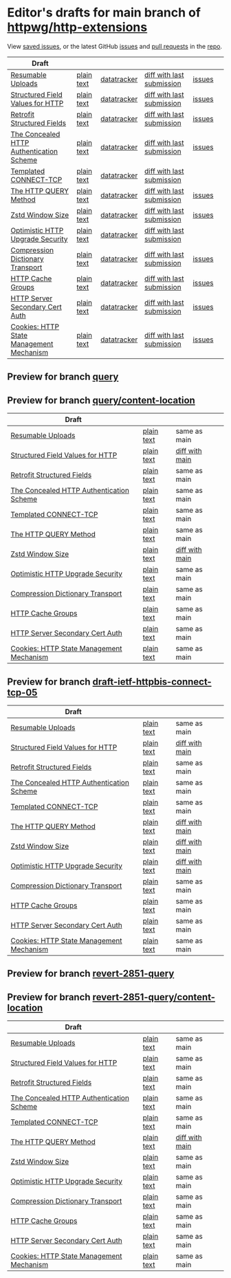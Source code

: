 # Editor's drafts for main branch of [httpwg/http-extensions](https://github.com/httpwg/http-extensions)

View [saved issues](issues.html), or the latest GitHub [issues](https://github.com/httpwg/http-extensions/issues) and [pull requests](https://github.com/httpwg/http-extensions/pulls) in the [repo](https://github.com/httpwg/http-extensions).

| Draft |     |     |     |     |     |
| ----- | --- | --- | --- | --- | --- |
| [Resumable Uploads](./draft-ietf-httpbis-resumable-upload.html "Resumable Uploads for HTTP (HTML)") | [plain text](./draft-ietf-httpbis-resumable-upload.txt "Resumable Uploads for HTTP (Text)") | [datatracker](https://datatracker.ietf.org/doc/draft-ietf-httpbis-resumable-upload "Datatracker for draft-ietf-httpbis-resumable-upload") | [diff with last submission](https://author-tools.ietf.org/api/iddiff?doc_1=draft-ietf-httpbis-resumable-upload&url_2=https://httpwg.github.io/http-extensions/draft-ietf-httpbis-resumable-upload.txt) | [issues](https://github.com/httpwg/http-extensions/labels/resumable-upload) |
| [Structured Field Values for HTTP](./draft-ietf-httpbis-sfbis.html "Structured Field Values for HTTP (HTML)") | [plain text](./draft-ietf-httpbis-sfbis.txt "Structured Field Values for HTTP (Text)") | [datatracker](https://datatracker.ietf.org/doc/draft-ietf-httpbis-sfbis "Datatracker for draft-ietf-httpbis-sfbis") | [diff with last submission](https://author-tools.ietf.org/api/iddiff?doc_1=draft-ietf-httpbis-sfbis&url_2=https://httpwg.github.io/http-extensions/draft-ietf-httpbis-sfbis.txt) | [issues](https://github.com/httpwg/http-extensions/labels/header-structure) |
| [Retrofit Structured Fields](./draft-ietf-httpbis-retrofit.html "Retrofit Structured Fields for HTTP (HTML)") | [plain text](./draft-ietf-httpbis-retrofit.txt "Retrofit Structured Fields for HTTP (Text)") | [datatracker](https://datatracker.ietf.org/doc/draft-ietf-httpbis-retrofit "Datatracker for draft-ietf-httpbis-retrofit") | [diff with last submission](https://author-tools.ietf.org/api/iddiff?doc_1=draft-ietf-httpbis-retrofit&url_2=https://httpwg.github.io/http-extensions/draft-ietf-httpbis-retrofit.txt) | [issues](https://github.com/httpwg/http-extensions/labels/retrofit) |
| [The Concealed HTTP Authentication Scheme](./draft-ietf-httpbis-unprompted-auth.html "The Concealed HTTP Authentication Scheme (HTML)") | [plain text](./draft-ietf-httpbis-unprompted-auth.txt "The Concealed HTTP Authentication Scheme (Text)") | [datatracker](https://datatracker.ietf.org/doc/draft-ietf-httpbis-unprompted-auth "Datatracker for draft-ietf-httpbis-unprompted-auth") | [diff with last submission](https://author-tools.ietf.org/api/iddiff?doc_1=draft-ietf-httpbis-unprompted-auth&url_2=https://httpwg.github.io/http-extensions/draft-ietf-httpbis-unprompted-auth.txt) | [issues](https://github.com/httpwg/http-extensions/labels/unprompted-auth) |
| [Templated CONNECT-TCP](./draft-ietf-httpbis-connect-tcp.html "Template-Driven HTTP CONNECT Proxying for TCP (HTML)") | [plain text](./draft-ietf-httpbis-connect-tcp.txt "Template-Driven HTTP CONNECT Proxying for TCP (Text)") | [datatracker](https://datatracker.ietf.org/doc/draft-ietf-httpbis-connect-tcp "Datatracker for draft-ietf-httpbis-connect-tcp") | [diff with last submission](https://author-tools.ietf.org/api/iddiff?doc_1=draft-ietf-httpbis-connect-tcp&url_2=https://httpwg.github.io/http-extensions/draft-ietf-httpbis-connect-tcp.txt) |  |
| [The HTTP QUERY Method](./draft-ietf-httpbis-safe-method-w-body.html "The HTTP QUERY Method (HTML)") | [plain text](./draft-ietf-httpbis-safe-method-w-body.txt "The HTTP QUERY Method (Text)") | [datatracker](https://datatracker.ietf.org/doc/draft-ietf-httpbis-safe-method-w-body "Datatracker for draft-ietf-httpbis-safe-method-w-body") | [diff with last submission](https://author-tools.ietf.org/api/iddiff?doc_1=draft-ietf-httpbis-safe-method-w-body&url_2=https://httpwg.github.io/http-extensions/draft-ietf-httpbis-safe-method-w-body.txt) | [issues](https://github.com/httpwg/http-extensions/labels/safe-method-w-body) |
| [Zstd Window Size](./draft-ietf-httpbis-zstd-window-size.html "Window Sizing for Zstandard Content Encoding (HTML)") | [plain text](./draft-ietf-httpbis-zstd-window-size.txt "Window Sizing for Zstandard Content Encoding (Text)") | [datatracker](https://datatracker.ietf.org/doc/draft-ietf-httpbis-zstd-window-size "Datatracker for draft-ietf-httpbis-zstd-window-size") | [diff with last submission](https://author-tools.ietf.org/api/iddiff?doc_1=draft-ietf-httpbis-zstd-window-size&url_2=https://httpwg.github.io/http-extensions/draft-ietf-httpbis-zstd-window-size.txt) | [issues](https://github.com/httpwg/http-extensions/labels/zstd-window-size) |
| [Optimistic HTTP Upgrade Security](./draft-ietf-httpbis-optimistic-upgrade.html "Security Considerations for Optimistic Use of HTTP Upgrade (HTML)") | [plain text](./draft-ietf-httpbis-optimistic-upgrade.txt "Security Considerations for Optimistic Use of HTTP Upgrade (Text)") | [datatracker](https://datatracker.ietf.org/doc/draft-ietf-httpbis-optimistic-upgrade "Datatracker for draft-ietf-httpbis-optimistic-upgrade") | [diff with last submission](https://author-tools.ietf.org/api/iddiff?doc_1=draft-ietf-httpbis-optimistic-upgrade&url_2=https://httpwg.github.io/http-extensions/draft-ietf-httpbis-optimistic-upgrade.txt) |  |
| [Compression Dictionary Transport](./draft-ietf-httpbis-compression-dictionary.html "Compression Dictionary Transport (HTML)") | [plain text](./draft-ietf-httpbis-compression-dictionary.txt "Compression Dictionary Transport (Text)") | [datatracker](https://datatracker.ietf.org/doc/draft-ietf-httpbis-compression-dictionary "Datatracker for draft-ietf-httpbis-compression-dictionary") | [diff with last submission](https://author-tools.ietf.org/api/iddiff?doc_1=draft-ietf-httpbis-compression-dictionary&url_2=https://httpwg.github.io/http-extensions/draft-ietf-httpbis-compression-dictionary.txt) | [issues](https://github.com/httpwg/http-extensions/labels/compression-dictionary) |
| [HTTP Cache Groups](./draft-ietf-httpbis-cache-groups.html "HTTP Cache Groups (HTML)") | [plain text](./draft-ietf-httpbis-cache-groups.txt "HTTP Cache Groups (Text)") | [datatracker](https://datatracker.ietf.org/doc/draft-ietf-httpbis-cache-groups "Datatracker for draft-ietf-httpbis-cache-groups") | [diff with last submission](https://author-tools.ietf.org/api/iddiff?doc_1=draft-ietf-httpbis-cache-groups&url_2=https://httpwg.github.io/http-extensions/draft-ietf-httpbis-cache-groups.txt) | [issues](https://github.com/httpwg/http-extensions/labels/cache-groups) |
| [HTTP Server Secondary Cert Auth](./draft-ietf-httpbis-secondary-server-certs.html "Secondary Certificate Authentication of HTTP Servers (HTML)") | [plain text](./draft-ietf-httpbis-secondary-server-certs.txt "Secondary Certificate Authentication of HTTP Servers (Text)") | [datatracker](https://datatracker.ietf.org/doc/draft-ietf-httpbis-secondary-server-certs "Datatracker for draft-ietf-httpbis-secondary-server-certs") | [diff with last submission](https://author-tools.ietf.org/api/iddiff?doc_1=draft-ietf-httpbis-secondary-server-certs&url_2=https://httpwg.github.io/http-extensions/draft-ietf-httpbis-secondary-server-certs.txt) | [issues](https://github.com/httpwg/http-extensions/labels/secondary-server-certs) |
| [Cookies: HTTP State Management Mechanism](./draft-ietf-httpbis-rfc6265bis.html "Cookies: HTTP State Management Mechanism (HTML)") | [plain text](./draft-ietf-httpbis-rfc6265bis.txt "Cookies: HTTP State Management Mechanism (Text)") | [datatracker](https://datatracker.ietf.org/doc/draft-ietf-httpbis-rfc6265bis "Datatracker for draft-ietf-httpbis-rfc6265bis") | [diff with last submission](https://author-tools.ietf.org/api/iddiff?doc_1=draft-ietf-httpbis-rfc6265bis&url_2=https://httpwg.github.io/http-extensions/draft-ietf-httpbis-rfc6265bis.txt) | [issues](https://github.com/httpwg/http-extensions/labels/6265bis) |

## Preview for branch [query](query)

## Preview for branch [query/content-location](query/content-location)

| Draft |     |     |     |
| ----- | --- | --- | --- |
| [Resumable Uploads](query/content-location/draft-ietf-httpbis-resumable-upload.html "Resumable Uploads for HTTP (HTML)") | [plain text](query/content-location/draft-ietf-httpbis-resumable-upload.txt "Resumable Uploads for HTTP (Text)") | same as main |
| [Structured Field Values for HTTP](query/content-location/draft-ietf-httpbis-sfbis.html "Structured Field Values for HTTP (HTML)") | [plain text](query/content-location/draft-ietf-httpbis-sfbis.txt "Structured Field Values for HTTP (Text)") | [diff with main](https://author-tools.ietf.org/api/iddiff?url_1=https://httpwg.github.io/http-extensions/draft-ietf-httpbis-sfbis.txt&url_2=https://httpwg.github.io/http-extensions/query/content-location/draft-ietf-httpbis-sfbis.txt) |
| [Retrofit Structured Fields](query/content-location/draft-ietf-httpbis-retrofit.html "Retrofit Structured Fields for HTTP (HTML)") | [plain text](query/content-location/draft-ietf-httpbis-retrofit.txt "Retrofit Structured Fields for HTTP (Text)") | same as main |
| [The Concealed HTTP Authentication Scheme](query/content-location/draft-ietf-httpbis-unprompted-auth.html "The Concealed HTTP Authentication Scheme (HTML)") | [plain text](query/content-location/draft-ietf-httpbis-unprompted-auth.txt "The Concealed HTTP Authentication Scheme (Text)") | same as main |
| [Templated CONNECT-TCP](query/content-location/draft-ietf-httpbis-connect-tcp.html "Template-Driven HTTP CONNECT Proxying for TCP (HTML)") | [plain text](query/content-location/draft-ietf-httpbis-connect-tcp.txt "Template-Driven HTTP CONNECT Proxying for TCP (Text)") | same as main |
| [The HTTP QUERY Method](query/content-location/draft-ietf-httpbis-safe-method-w-body.html "The HTTP QUERY Method (HTML)") | [plain text](query/content-location/draft-ietf-httpbis-safe-method-w-body.txt "The HTTP QUERY Method (Text)") | same as main |
| [Zstd Window Size](query/content-location/draft-ietf-httpbis-zstd-window-size.html "Window Sizing for Zstandard Content Encoding (HTML)") | [plain text](query/content-location/draft-ietf-httpbis-zstd-window-size.txt "Window Sizing for Zstandard Content Encoding (Text)") | [diff with main](https://author-tools.ietf.org/api/iddiff?url_1=https://httpwg.github.io/http-extensions/draft-ietf-httpbis-zstd-window-size.txt&url_2=https://httpwg.github.io/http-extensions/query/content-location/draft-ietf-httpbis-zstd-window-size.txt) |
| [Optimistic HTTP Upgrade Security](query/content-location/draft-ietf-httpbis-optimistic-upgrade.html "Security Considerations for Optimistic Use of HTTP Upgrade (HTML)") | [plain text](query/content-location/draft-ietf-httpbis-optimistic-upgrade.txt "Security Considerations for Optimistic Use of HTTP Upgrade (Text)") | same as main |
| [Compression Dictionary Transport](query/content-location/draft-ietf-httpbis-compression-dictionary.html "Compression Dictionary Transport (HTML)") | [plain text](query/content-location/draft-ietf-httpbis-compression-dictionary.txt "Compression Dictionary Transport (Text)") | same as main |
| [HTTP Cache Groups](query/content-location/draft-ietf-httpbis-cache-groups.html "HTTP Cache Groups (HTML)") | [plain text](query/content-location/draft-ietf-httpbis-cache-groups.txt "HTTP Cache Groups (Text)") | same as main |
| [HTTP Server Secondary Cert Auth](query/content-location/draft-ietf-httpbis-secondary-server-certs.html "Secondary Certificate Authentication of HTTP Servers (HTML)") | [plain text](query/content-location/draft-ietf-httpbis-secondary-server-certs.txt "Secondary Certificate Authentication of HTTP Servers (Text)") | same as main |
| [Cookies: HTTP State Management Mechanism](query/content-location/draft-ietf-httpbis-rfc6265bis.html "Cookies: HTTP State Management Mechanism (HTML)") | [plain text](query/content-location/draft-ietf-httpbis-rfc6265bis.txt "Cookies: HTTP State Management Mechanism (Text)") | same as main |

## Preview for branch [draft-ietf-httpbis-connect-tcp-05](draft-ietf-httpbis-connect-tcp-05)

| Draft |     |     |     |
| ----- | --- | --- | --- |
| [Resumable Uploads](draft-ietf-httpbis-connect-tcp-05/draft-ietf-httpbis-resumable-upload.html "Resumable Uploads for HTTP (HTML)") | [plain text](draft-ietf-httpbis-connect-tcp-05/draft-ietf-httpbis-resumable-upload.txt "Resumable Uploads for HTTP (Text)") | same as main |
| [Structured Field Values for HTTP](draft-ietf-httpbis-connect-tcp-05/draft-ietf-httpbis-sfbis.html "Structured Field Values for HTTP (HTML)") | [plain text](draft-ietf-httpbis-connect-tcp-05/draft-ietf-httpbis-sfbis.txt "Structured Field Values for HTTP (Text)") | [diff with main](https://author-tools.ietf.org/api/iddiff?url_1=https://httpwg.github.io/http-extensions/draft-ietf-httpbis-sfbis.txt&url_2=https://httpwg.github.io/http-extensions/draft-ietf-httpbis-connect-tcp-05/draft-ietf-httpbis-sfbis.txt) |
| [Retrofit Structured Fields](draft-ietf-httpbis-connect-tcp-05/draft-ietf-httpbis-retrofit.html "Retrofit Structured Fields for HTTP (HTML)") | [plain text](draft-ietf-httpbis-connect-tcp-05/draft-ietf-httpbis-retrofit.txt "Retrofit Structured Fields for HTTP (Text)") | same as main |
| [The Concealed HTTP Authentication Scheme](draft-ietf-httpbis-connect-tcp-05/draft-ietf-httpbis-unprompted-auth.html "The Concealed HTTP Authentication Scheme (HTML)") | [plain text](draft-ietf-httpbis-connect-tcp-05/draft-ietf-httpbis-unprompted-auth.txt "The Concealed HTTP Authentication Scheme (Text)") | same as main |
| [Templated CONNECT-TCP](draft-ietf-httpbis-connect-tcp-05/draft-ietf-httpbis-connect-tcp.html "Template-Driven HTTP CONNECT Proxying for TCP (HTML)") | [plain text](draft-ietf-httpbis-connect-tcp-05/draft-ietf-httpbis-connect-tcp.txt "Template-Driven HTTP CONNECT Proxying for TCP (Text)") | same as main |
| [The HTTP QUERY Method](draft-ietf-httpbis-connect-tcp-05/draft-ietf-httpbis-safe-method-w-body.html "The HTTP QUERY Method (HTML)") | [plain text](draft-ietf-httpbis-connect-tcp-05/draft-ietf-httpbis-safe-method-w-body.txt "The HTTP QUERY Method (Text)") | [diff with main](https://author-tools.ietf.org/api/iddiff?url_1=https://httpwg.github.io/http-extensions/draft-ietf-httpbis-safe-method-w-body.txt&url_2=https://httpwg.github.io/http-extensions/draft-ietf-httpbis-connect-tcp-05/draft-ietf-httpbis-safe-method-w-body.txt) |
| [Zstd Window Size](draft-ietf-httpbis-connect-tcp-05/draft-ietf-httpbis-zstd-window-size.html "Window Sizing for Zstandard Content Encoding (HTML)") | [plain text](draft-ietf-httpbis-connect-tcp-05/draft-ietf-httpbis-zstd-window-size.txt "Window Sizing for Zstandard Content Encoding (Text)") | [diff with main](https://author-tools.ietf.org/api/iddiff?url_1=https://httpwg.github.io/http-extensions/draft-ietf-httpbis-zstd-window-size.txt&url_2=https://httpwg.github.io/http-extensions/draft-ietf-httpbis-connect-tcp-05/draft-ietf-httpbis-zstd-window-size.txt) |
| [Optimistic HTTP Upgrade Security](draft-ietf-httpbis-connect-tcp-05/draft-ietf-httpbis-optimistic-upgrade.html "Security Considerations for Optimistic Use of HTTP Upgrade (HTML)") | [plain text](draft-ietf-httpbis-connect-tcp-05/draft-ietf-httpbis-optimistic-upgrade.txt "Security Considerations for Optimistic Use of HTTP Upgrade (Text)") | [diff with main](https://author-tools.ietf.org/api/iddiff?url_1=https://httpwg.github.io/http-extensions/draft-ietf-httpbis-optimistic-upgrade.txt&url_2=https://httpwg.github.io/http-extensions/draft-ietf-httpbis-connect-tcp-05/draft-ietf-httpbis-optimistic-upgrade.txt) |
| [Compression Dictionary Transport](draft-ietf-httpbis-connect-tcp-05/draft-ietf-httpbis-compression-dictionary.html "Compression Dictionary Transport (HTML)") | [plain text](draft-ietf-httpbis-connect-tcp-05/draft-ietf-httpbis-compression-dictionary.txt "Compression Dictionary Transport (Text)") | same as main |
| [HTTP Cache Groups](draft-ietf-httpbis-connect-tcp-05/draft-ietf-httpbis-cache-groups.html "HTTP Cache Groups (HTML)") | [plain text](draft-ietf-httpbis-connect-tcp-05/draft-ietf-httpbis-cache-groups.txt "HTTP Cache Groups (Text)") | same as main |
| [HTTP Server Secondary Cert Auth](draft-ietf-httpbis-connect-tcp-05/draft-ietf-httpbis-secondary-server-certs.html "Secondary Certificate Authentication of HTTP Servers (HTML)") | [plain text](draft-ietf-httpbis-connect-tcp-05/draft-ietf-httpbis-secondary-server-certs.txt "Secondary Certificate Authentication of HTTP Servers (Text)") | same as main |
| [Cookies: HTTP State Management Mechanism](draft-ietf-httpbis-connect-tcp-05/draft-ietf-httpbis-rfc6265bis.html "Cookies: HTTP State Management Mechanism (HTML)") | [plain text](draft-ietf-httpbis-connect-tcp-05/draft-ietf-httpbis-rfc6265bis.txt "Cookies: HTTP State Management Mechanism (Text)") | same as main |

## Preview for branch [revert-2851-query](revert-2851-query)

## Preview for branch [revert-2851-query/content-location](revert-2851-query/content-location)

| Draft |     |     |     |
| ----- | --- | --- | --- |
| [Resumable Uploads](revert-2851-query/content-location/draft-ietf-httpbis-resumable-upload.html "Resumable Uploads for HTTP (HTML)") | [plain text](revert-2851-query/content-location/draft-ietf-httpbis-resumable-upload.txt "Resumable Uploads for HTTP (Text)") | same as main |
| [Structured Field Values for HTTP](revert-2851-query/content-location/draft-ietf-httpbis-sfbis.html "Structured Field Values for HTTP (HTML)") | [plain text](revert-2851-query/content-location/draft-ietf-httpbis-sfbis.txt "Structured Field Values for HTTP (Text)") | same as main |
| [Retrofit Structured Fields](revert-2851-query/content-location/draft-ietf-httpbis-retrofit.html "Retrofit Structured Fields for HTTP (HTML)") | [plain text](revert-2851-query/content-location/draft-ietf-httpbis-retrofit.txt "Retrofit Structured Fields for HTTP (Text)") | same as main |
| [The Concealed HTTP Authentication Scheme](revert-2851-query/content-location/draft-ietf-httpbis-unprompted-auth.html "The Concealed HTTP Authentication Scheme (HTML)") | [plain text](revert-2851-query/content-location/draft-ietf-httpbis-unprompted-auth.txt "The Concealed HTTP Authentication Scheme (Text)") | same as main |
| [Templated CONNECT-TCP](revert-2851-query/content-location/draft-ietf-httpbis-connect-tcp.html "Template-Driven HTTP CONNECT Proxying for TCP (HTML)") | [plain text](revert-2851-query/content-location/draft-ietf-httpbis-connect-tcp.txt "Template-Driven HTTP CONNECT Proxying for TCP (Text)") | same as main |
| [The HTTP QUERY Method](revert-2851-query/content-location/draft-ietf-httpbis-safe-method-w-body.html "The HTTP QUERY Method (HTML)") | [plain text](revert-2851-query/content-location/draft-ietf-httpbis-safe-method-w-body.txt "The HTTP QUERY Method (Text)") | [diff with main](https://author-tools.ietf.org/api/iddiff?url_1=https://httpwg.github.io/http-extensions/draft-ietf-httpbis-safe-method-w-body.txt&url_2=https://httpwg.github.io/http-extensions/revert-2851-query/content-location/draft-ietf-httpbis-safe-method-w-body.txt) |
| [Zstd Window Size](revert-2851-query/content-location/draft-ietf-httpbis-zstd-window-size.html "Window Sizing for Zstandard Content Encoding (HTML)") | [plain text](revert-2851-query/content-location/draft-ietf-httpbis-zstd-window-size.txt "Window Sizing for Zstandard Content Encoding (Text)") | same as main |
| [Optimistic HTTP Upgrade Security](revert-2851-query/content-location/draft-ietf-httpbis-optimistic-upgrade.html "Security Considerations for Optimistic Use of HTTP Upgrade (HTML)") | [plain text](revert-2851-query/content-location/draft-ietf-httpbis-optimistic-upgrade.txt "Security Considerations for Optimistic Use of HTTP Upgrade (Text)") | same as main |
| [Compression Dictionary Transport](revert-2851-query/content-location/draft-ietf-httpbis-compression-dictionary.html "Compression Dictionary Transport (HTML)") | [plain text](revert-2851-query/content-location/draft-ietf-httpbis-compression-dictionary.txt "Compression Dictionary Transport (Text)") | same as main |
| [HTTP Cache Groups](revert-2851-query/content-location/draft-ietf-httpbis-cache-groups.html "HTTP Cache Groups (HTML)") | [plain text](revert-2851-query/content-location/draft-ietf-httpbis-cache-groups.txt "HTTP Cache Groups (Text)") | same as main |
| [HTTP Server Secondary Cert Auth](revert-2851-query/content-location/draft-ietf-httpbis-secondary-server-certs.html "Secondary Certificate Authentication of HTTP Servers (HTML)") | [plain text](revert-2851-query/content-location/draft-ietf-httpbis-secondary-server-certs.txt "Secondary Certificate Authentication of HTTP Servers (Text)") | same as main |
| [Cookies: HTTP State Management Mechanism](revert-2851-query/content-location/draft-ietf-httpbis-rfc6265bis.html "Cookies: HTTP State Management Mechanism (HTML)") | [plain text](revert-2851-query/content-location/draft-ietf-httpbis-rfc6265bis.txt "Cookies: HTTP State Management Mechanism (Text)") | same as main |

